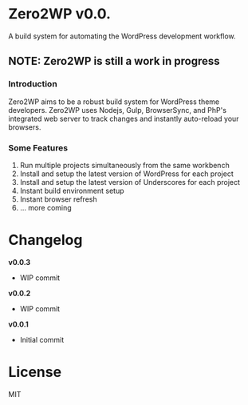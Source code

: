 # Zero2WP v0.0.
A build system for automating the WordPress development workflow.

## NOTE: Zero2WP is still a work in progress

### Introduction
Zero2WP aims to be a robust build system for WordPress theme developers. Zero2WP uses Nodejs, Gulp, BrowserSync, and PhP's integrated web server to track changes and instantly auto-reload your browsers. 

### Some Features
1) Run multiple projects simultaneously from the same workbench
2) Install and setup the latest version of WordPress for each project
3) Install and setup the latest version of Underscores for each project
4) Instant build environment setup
5) Instant browser refresh
6) ... more coming

# Changelog

**v0.0.3**
- WIP commit

**v0.0.2**
- WIP commit

**v0.0.1**
- Initial commit

# License
MIT
